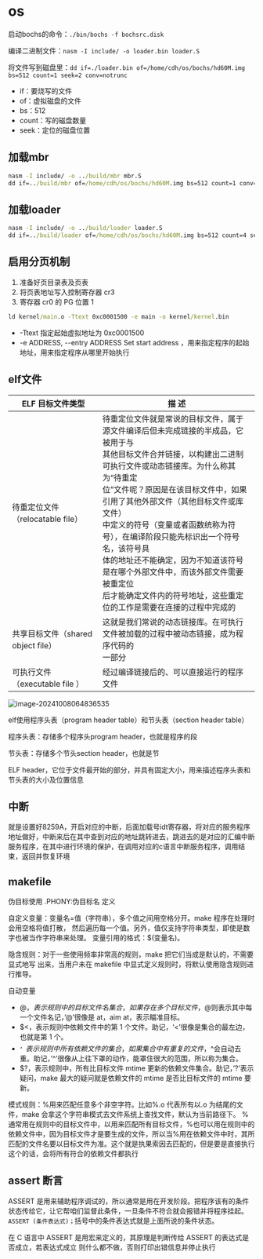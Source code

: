 # os

启动bochs的命令：``./bin/bochs -f bochsrc.disk``

编译二进制文件：``nasm -I include/ -o loader.bin loader.S``

将文件写到磁盘里：``dd if=./loader.bin of=/home/cdh/os/bochs/hd60M.img bs=512 count=1 seek=2 conv=notrunc``

* if：要烧写的文件
* of：虚拟磁盘的文件
* bs：512
* count：写的磁盘数量
* seek：定位的磁盘位置



## 加载mbr

```cmd
nasm -I include/ -o ../build/mbr mbr.S
dd if=../build/mbr of=/home/cdh/os/bochs/hd60M.img bs=512 count=1 conv=notrunc
```



## 加载loader

```cmd
nasm -I include/ -o ../build/loader loader.S
dd if=../build/loader of=/home/cdh/os/bochs/hd60M.img bs=512 count=4 seek=2 conv=notrunc
```



## 启用分页机制

1. 准备好页目录表及页表
2. 将页表地址写入控制寄存器 cr3
3. 寄存器 cr0 的 PG 位置 1



```cmd
ld kernel/main.o -Ttext 0xc0001500 -e main -o kernel/kernel.bin 
```

* -Ttext 指定起始虚拟地址为 0xc0001500
* -e ADDRESS, --entry ADDRESS Set start address  ，用来指定程序的起始地址，用来指定程序从哪里开始执行



## elf文件

| ELF 目标文件类型                   | 描 述                                                        |
| ---------------------------------- | ------------------------------------------------------------ |
| 待重定位文件（relocatable file）   | 待重定位文件就是常说的目标文件，属于源文件编译后但未完成链接的半成品，它被用于与<br/>其他目标文件合并链接，以构建出二进制可执行文件或动态链接库。为什么称其为“待重定<br/>位”文件呢？原因是在该目标文件中，如果引用了其他外部文件（其他目标文件或库文件）<br/>中定义的符号（变量或者函数统称为符号），在编译阶段只能先标识出一个符号名，该符号具<br/>体的地址还不能确定，因为不知道该符号是在哪个外部文件中，而该外部文件需要被重定位<br/>后才能确定文件内的符号地址，这些重定位的工作是需要在连接的过程中完成的 |
| 共享目标文件（shared object file） | 这就是我们常说的动态链接库。在可执行文件被加载的过程中被动态链接，成为程序代码的<br/>一部分 |
| 可执行文件（executable file ）     | 经过编译链接后的、可以直接运行的程序文件                     |

![image-20241008064836535](/home/cdh/os/project/README.assets/image-20241008064836535.png)

elf使用程序头表（program header table）和节头表（section header table）

程序头表：存储多个程序头program header，也就是程序的段

节头表：存储多个节头section header，也就是节

ELF header，它位于文件最开始的部分，并具有固定大小，用来描述程序头表和节头表的大小及位置信息



## 中断

就是设置好8259A，开启对应的中断，后面加载号idt寄存器，将对应的服务程序地址做好，中断来后在其中查到对应的地址跳转进去，跳进去的是对应的汇编中断服务程序，在其中进行环境的保护，在调用对应的c语言中断服务程序，调用结束，返回并恢复环境



## makefile

伪目标使用   .PHONY:伪目标名  定义

自定义变量：变量名=值（字符串），多个值之间用空格分开。make 程序在处理时会用空格将值打散，
然后遍历每一个值。另外，值仅支持字符串类型，即使是数字也被当作字符串来处理。 变量引用的格式：$(变量名)。

隐含规则：对于一些使用频率非常高的规则，make 把它们当成是默认的，不需要显式地写
出来，当用户未在 makefile 中显式定义规则时，将默认使用隐含规则进行推导。

自动变量

* $@，表示规则中的目标文件名集合，如果存在多个目标文件，$@则表示其中每一个文件名记，’@’很像是 at，aim at，表示瞄准目标。
* $<，表示规则中依赖文件中的第 1 个文件。助记，‘<’很像是集合的最左边，也就是第 1 个。
* $^，表示规则中所有依赖文件的集合，如果集合中有重复的文件，$^会自动去重。助记，’^’很像从上往下罩的动作，能罩住很大的范围，所以称为集合。
* $?，表示规则中，所有比目标文件 mtime 更新的依赖文件集合。助记，’?’表示疑问，make 最大的疑问就是依赖文件的 mtime 是否比目标文件的 mtime 要新。

模式规则：%用来匹配任意多个非空字符。比如%.o 代表所有以.o 为结尾的文件，make 会拿这个字符串模式去文件系统上查找文件，默认为当前路径下。 %通常用在规则中的目标文件中，以用来匹配所有目标文件，%也可以用在规则中的依赖文件中，因为目标文件才是要生成的文件，所以当%用在依赖文件中时，其所匹配的文件名要以目标文件为准。这个就是执果索因去匹配的，但是要是直接执行这个的话，会将所有符合的依赖文件都执行



## assert 断言

ASSERT 是用来辅助程序调试的，所以通常是用在开发阶段。把程序该有的条件状态传给它，让它帮咱们监督此条件，一旦条件不符合就会报错并将程序挂起。`` ASSERT (条件表达式)； ``括号中的条件表达式就是上面所说的条件状态。

在 C 语言中 ASSERT 是用宏来定义的，其原理是判断传给 ASSERT 的表达式是否成立，若表达式成立
则什么都不做，否则打印出错信息并停止执行
